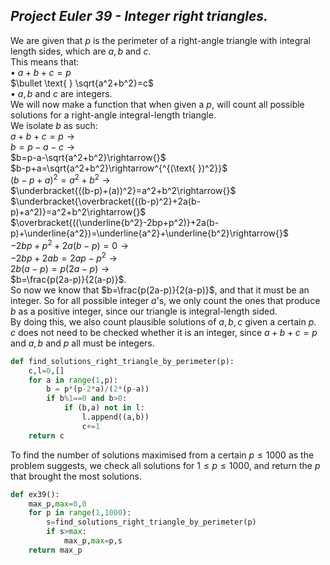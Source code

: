 ## *Project Euler 39 - Integer right triangles.*

We are given that $p$ is the perimeter of a right-angle triangle with integral length sides, which are $a,b$ and $c$.  
This means that:  
$\bullet \text{ } a+b+c=p$  
$\bullet \text{ } \sqrt{a^2+b^2}=c$  
$\bullet \text{ } a,b$ and $c$ are integers.  
We will now make a function that when given a $p$, will count all possible solutions for a right-angle integral-length triangle.  
We isolate $b$ as such:  
$a+b+c=p\rightarrow{}$  
$b=p-a-c\rightarrow{}$  
$b=p-a-\sqrt{a^2+b^2}\rightarrow{}$  
$b-p+a=\sqrt{a^2+b^2}\rightarrow^{^{(\text{ })^2}}$  
$(b-p+a)^2=a^2+b^2\rightarrow{}$  
$\underbracket{((b-p)+(a))^2}=a^2+b^2\rightarrow{}$  
$\underbracket{\overbracket{((b-p)^2}+2a(b-p)+a^2)}=a^2+b^2\rightarrow{}$  
$\overbracket{((\underline{b^2}-2bp+p^2)}+2a(b-p)+\underline{a^2})=\underline{a^2}+\underline{b^2}\rightarrow{}$  
$-2bp+p^2+2a(b-p)=0\rightarrow{}$  
$-2bp+2ab=2ap-p^2\rightarrow{}$  
$2b(a-p)=p(2a-p)\rightarrow{}$  
$b=\frac{p(2a-p)}{2(a-p)}$.  
So now we know that $b=\frac{p(2a-p)}{2(a-p)}$, and that it must be an integer. So for all possible integer $a$'s, we only count the ones that produce $b$ as a positive integer, since our triangle is integral-length sided.  
By doing this, we also count plausible solutions of $a,b,c$ given a certain $p$.  
$c$ does not need to be checked whether it is an integer, since $a+b+c=p$ and $a,b$ and $p$ all must be integers.
```python
def find_solutions_right_triangle_by_perimeter(p):
    c,l=0,[]
    for a in range(1,p):
        b = p*(p-2*a)/(2*(p-a))
        if b%1==0 and b>0:
            if (b,a) not in l:
                l.append((a,b))
                c+=1
    return c
```
To find the number of solutions maximised from a certain $p\leq1000$ as the problem suggests, we check all solutions for $1\leq p\leq1000$, and return the $p$ that brought the most solutions.
```python
def ex39():
    max_p,max=0,0
    for p in range(1,1000):
        s=find_solutions_right_triangle_by_perimeter(p)
        if s>max:
            max_p,max=p,s
    return max_p
```
